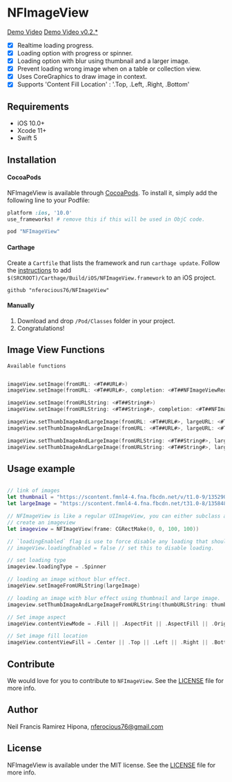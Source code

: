 # NFImageView

[Demo Video](https://youtu.be/TgG3O_r9CYw)
[Demo Video v0.2.*](https://youtu.be/ah2y3l9ipBI)

- [x] Realtime loading progress.
- [x] Loading option with progress or spinner.
- [x] Loading option with blur using thumbnail and a larger image.
- [x] Prevent loading wrong image when on a table or collection view.
- [x] Uses CoreGraphics to draw image in context.
- [x] Supports 'Content Fill Location' : '.Top, .Left, .Right, .Bottom' 

## Requirements

- iOS 10.0+
- Xcode 11+
- Swift 5

## Installation

#### CocoaPods
NFImageView is available through [CocoaPods](http://cocoapods.org). To install
it, simply add the following line to your Podfile:

```ruby
platform :ios, '10.0'
use_frameworks! # remove this if this will be used in ObjC code.

pod "NFImageView"
```

#### Carthage
Create a `Cartfile` that lists the framework and run `carthage update`. Follow the [instructions](https://github.com/Carthage/Carthage#if-youre-building-for-ios) to add `$(SRCROOT)/Carthage/Build/iOS/NFImageView.framework` to an iOS project.

```
github "nferocious76/NFImageView"
```

#### Manually
1. Download and drop ```/Pod/Classes``` folder in your project.  
2. Congratulations!

## Image View Functions
```Available functions```

```Swift

imageView.setImage(fromURL: <#T##URL#>)
imageView.setImage(fromURL: <#T##URL#>, completion: <#T##NFImageViewRequestCompletion?##NFImageViewRequestCompletion?##(NFImageViewRequestCode, NSError?) -> Void#>)

imageView.setImage(fromURLString: <#T##String#>)
imageView.setImage(fromURLString: <#T##String#>, completion: <#T##NFImageViewRequestCompletion?##NFImageViewRequestCompletion?##(NFImageViewRequestCode, NSError?) -> Void#>)

imageView.setThumbImageAndLargeImage(fromURL: <#T##URL#>, largeURL: <#T##URL#>)
imageView.setThumbImageAndLargeImage(fromURL: <#T##URL#>, largeURL: <#T##URL#>, completion: <#T##NFImageViewRequestCompletion?##NFImageViewRequestCompletion?##(NFImageViewRequestCode, NSError?) -> Void#>)

imageView.setThumbImageAndLargeImage(fromURLString: <#T##String#>, largeURLString: <#T##String#>)
imageView.setThumbImageAndLargeImage(fromURLString: <#T##String#>, largeURLString: <#T##String#>, completion: <#T##NFImageViewRequestCompletion?##NFImageViewRequestCompletion?##(NFImageViewRequestCode, NSError?) -> Void#>)

```

## Usage example

```Swift

// link of images
let thumbnail = "https://scontent.fmnl4-4.fna.fbcdn.net/v/t1.0-9/13529069_10202382982213334_6754953260473113193_n.jpg?oh=28c0f3e751a9177e5ca0afaf23be919e&oe=57F9EEF9"
let largeImage = "https://scontent.fmnl4-4.fna.fbcdn.net/t31.0-8/13584845_10202382982333337_2990050100601729771_o.jpg"

// NFImageView is like a regular UIImageView, you can either subclass a UIImageView in the IB, just set the module to `NFUIKitUtilities` for the IB to read the class.
// create an imageview
let imageview = NFImageView(frame: CGRectMake(0, 0, 100, 100))

// `loadingEnabled` flag is use to force disable any loading that should occur. This will make it load like normal. default to `true`
// imageView.loadingEnabled = false // set this to disable loading.

// set loading type
imageview.loadingType = .Spinner

// loading an image without blur effect.
imageView.setImageFromURLString(largeImage)

// loading an image with blur effect using thumbnail and large image.
imageview.setThumbImageAndLargeImageFromURLString(thumbURLString: thumbnail, largeURLString: largeImage)

// Set image aspect
imageView.contentViewMode = .Fill || .AspectFit || .AspectFill || .OriginalSize

// Set image fill location
imageView.contentViewFill = .Center || .Top || .Left || .Right || .Bottom

```

## Contribute
We would love for you to contribute to `NFImageView`. See the [LICENSE](https://github.com/nferocious76/NFImageView/blob/master/LICENSE) file for more info.

## Author

Neil Francis Ramirez Hipona, nferocious76@gmail.com

## License

NFImageView is available under the MIT license. See the [LICENSE](https://github.com/nferocious76/NFImageView/blob/master/LICENSE) file for more info.
